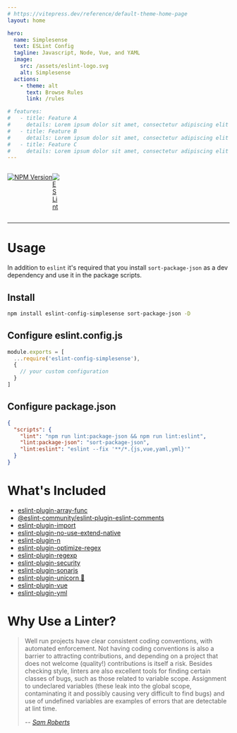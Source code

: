 ```yaml
---
# https://vitepress.dev/reference/default-theme-home-page
layout: home

hero:
  name: Simplesense
  text: ESLint Config
  tagline: Javascript, Node, Vue, and YAML
  image:
    src: /assets/eslint-logo.svg
    alt: Simplesense
  actions:
    - theme: alt
      text: Browse Rules
      link: /rules

# features:
#   - title: Feature A
#     details: Lorem ipsum dolor sit amet, consectetur adipiscing elit
#   - title: Feature B
#     details: Lorem ipsum dolor sit amet, consectetur adipiscing elit
#   - title: Feature C
#     details: Lorem ipsum dolor sit amet, consectetur adipiscing elit
---
```


<div style="display: flex; flex: 1">

[![NPM Version](https://img.shields.io/npm/v/eslint-config-simplesense.svg?style=flat-square)](https://www.npmjs.com/package/eslint-config-simplesense)

<span style="display: block; width: 16px" />

[![ESLint](https://img.shields.io/npm/dependency-version/eslint-config-simplesense/dev/eslint?color=%234b32c3&label=ESLint&logo=eslint&style=flat-square)](https://eslint.org/docs/user-guide/getting-started)

</div>

<hr style="margin-bottom: 2rem" />

# Usage

In addition to `eslint` it's required that you install `sort-package-json` as a dev dependency and use it in the package scripts.

## Install

```bash
npm install eslint-config-simplesense sort-package-json -D
```

## Configure eslint.config.js

```javascript
module.exports = [
  ...require('eslint-config-simplesense'),
  {
    // your custom configuration
  }
]
```

## Configure package.json

```json
{
  "scripts": {
    "lint": "npm run lint:package-json && npm run lint:eslint",
    "lint:package-json": "sort-package-json",
    "lint:eslint": "eslint --fix '**/*.{js,vue,yaml,yml}'"
  }
}
```

# What's Included

  * [eslint-plugin-array-func](https://www.npmjs.com/package/eslint-plugin-array-func)
  * [@eslint-community/eslint-plugin-eslint-comments](https://www.npmjs.com/package/@eslint-community/eslint-plugin-eslint-comments)
  * [eslint-plugin-import](https://www.npmjs.com/package/eslint-plugin-import)
  * [eslint-plugin-no-use-extend-native](https://www.npmjs.com/package/eslint-plugin-no-use-extend-native)
  * [eslint-plugin-n](https://www.npmjs.com/package/eslint-plugin-n)
  * [eslint-plugin-optimize-regex](https://www.npmjs.com/package/eslint-plugin-optimize-regex)
  * [eslint-plugin-regexp](https://www.npmjs.com/package/eslint-plugin-regexp)
  * [eslint-plugin-security](https://www.npmjs.com/package/eslint-plugin-security)
  * [eslint-plugin-sonarjs](https://www.npmjs.com/package/eslint-plugin-sonarjs)
  * [eslint-plugin-unicorn :unicorn:](https://www.npmjs.com/package/eslint-plugin-unicorn)
  * [eslint-plugin-vue](https://www.npmjs.com/package/eslint-plugin-vue)
  * [eslint-plugin-yml](https://www.npmjs.com/package/eslint-plugin-yml)


# Why Use a Linter?

> Well run projects have clear consistent coding conventions, with automated enforcement.  Not having coding conventions is also a barrier to attracting contributions, and depending on a project that does not welcome (quality!) contributions is itself a risk. Besides checking style, linters are also excellent tools for finding certain classes of bugs, such as those related to variable scope. Assignment to undeclared variables (these leak into the global scope, contaminating it and possibly causing very difficult to find bugs) and use of undefined variables are examples of errors that are detectable at lint time.
>
> -- <cite>[Sam Roberts](https://medium.com/the-node-js-collection/why-and-how-to-use-eslint-in-your-project-742d0bc61ed7)</cite>
